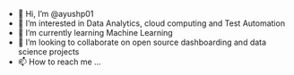 - 👋 Hi, I’m @ayushp01
- 👀 I’m interested in Data Analytics, cloud computing and Test Automation
- 🌱 I’m currently learning Machine Learning
- 💞️ I’m looking to collaborate on open source dashboarding and data science projects
- 📫 How to reach me ...

<!---
ayushp01/ayushp01 is a ✨ special ✨ repository because its `README.md` (this file) appears on your GitHub profile.
You can click the Preview link to take a look at your changes.
--->
